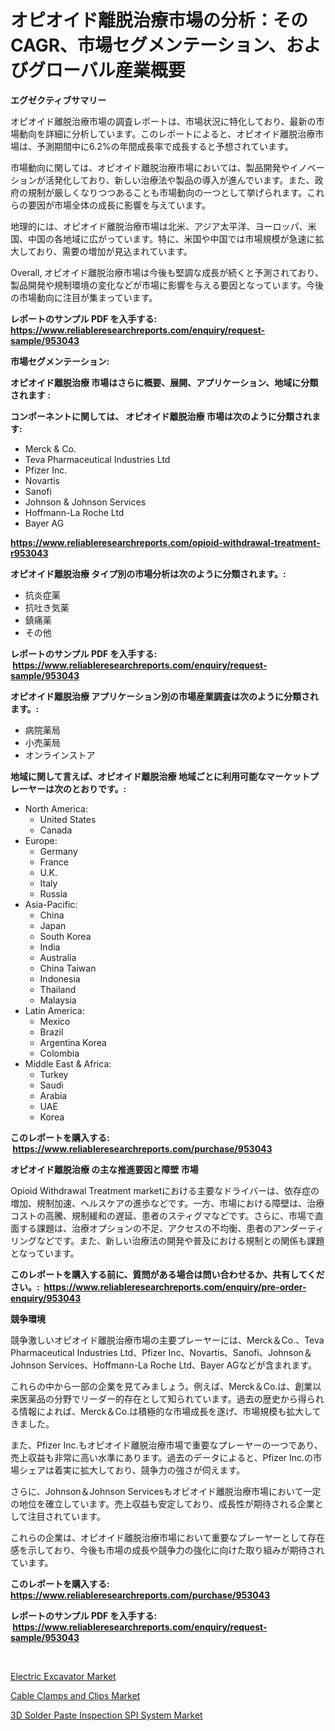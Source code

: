 <p><h1>オピオイド離脱治療市場の分析：そのCAGR、市場セグメンテーション、およびグローバル産業概要</h1></p><p><strong>エグゼクティブサマリー</strong></p>
<p><p>オピオイド離脱治療市場の調査レポートは、市場状況に特化しており、最新の市場動向を詳細に分析しています。このレポートによると、オピオイド離脱治療市場は、予測期間中に6.2%の年間成長率で成長すると予想されています。</p><p>市場動向に関しては、オピオイド離脱治療市場においては、製品開発やイノベーションが活発化しており、新しい治療法や製品の導入が進んでいます。また、政府の規制が厳しくなりつつあることも市場動向の一つとして挙げられます。これらの要因が市場全体の成長に影響を与えています。</p><p>地理的には、オピオイド離脱治療市場は北米、アジア太平洋、ヨーロッパ、米国、中国の各地域に広がっています。特に、米国や中国では市場規模が急速に拡大しており、需要の増加が見込まれています。</p><p>Overall, オピオイド離脱治療市場は今後も堅調な成長が続くと予測されており、製品開発や規制環境の変化などが市場に影響を与える要因となっています。今後の市場動向に注目が集まっています。</p></p>
<p><strong>レポートのサンプル PDF を入手する: <a href="https://www.reliableresearchreports.com/enquiry/request-sample/953043">https://www.reliableresearchreports.com/enquiry/request-sample/953043</a></strong></p>
<p><strong>市場セグメンテーション:</strong></p>
<p><strong> オピオイド離脱治療 市場はさらに概要、展開、アプリケーション、地域に分類されます :</strong></p>
<p><strong>コンポーネントに関しては、 オピオイド離脱治療 市場は次のように分類されます: &nbsp;</strong></p>
<p><ul><li>Merck & Co.</li><li>Teva Pharmaceutical Industries Ltd</li><li>Pfizer Inc.</li><li>Novartis</li><li>Sanofi</li><li>Johnson & Johnson Services</li><li>Hoffmann-La Roche Ltd</li><li>Bayer AG</li></ul></p>
<p><strong><a href="https://www.reliableresearchreports.com/opioid-withdrawal-treatment-r953043">https://www.reliableresearchreports.com/opioid-withdrawal-treatment-r953043</a></strong></p>
<p><strong> オピオイド離脱治療 タイプ別の市場分析は次のように分類されます。:</strong></p>
<p><ul><li>抗炎症薬</li><li>抗吐き気薬</li><li>鎮痛薬</li><li>その他</li></ul></p>
<p><strong>レポートのサンプル PDF を入手する: &nbsp;<a href="https://www.reliableresearchreports.com/enquiry/request-sample/953043">https://www.reliableresearchreports.com/enquiry/request-sample/953043</a></strong></p>
<p><strong> オピオイド離脱治療 アプリケーション別の市場産業調査は次のように分類されます。:</strong></p>
<p><ul><li>病院薬局</li><li>小売薬局</li><li>オンラインストア</li></ul></p>
<p><strong>地域に関して言えば、オピオイド離脱治療 地域ごとに利用可能なマーケットプレーヤーは次のとおりです。:</strong></p>
<p><ul>
    <li>
        North America:
        <ul>
            <li>United States</li>
            <li>Canada</li>
        </ul>
    </li>
    <li>
        Europe:
        <ul>
            <li>Germany</li>
            <li>France</li>
            <li>U.K.</li>
            <li>Italy</li>
            <li>Russia</li>
        </ul>
    </li>
    <li>
        Asia-Pacific:
        <ul>
            <li>China</li>
            <li>Japan</li>
            <li>South Korea</li>
            <li>India</li>
            <li>Australia</li>
            <li>China Taiwan</li>
            <li>Indonesia</li>
            <li>Thailand</li>
            <li>Malaysia</li>
        </ul>
    </li>
    <li>
        Latin America:
        <ul>
            <li>Mexico</li>
            <li>Brazil</li>
            <li>Argentina Korea</li>
            <li>Colombia</li>
        </ul>
    </li>
    <li>
        Middle East & Africa:
        <ul>
            <li>Turkey</li>
            <li>Saudi</li>
            <li>Arabia</li>
            <li>UAE</li>
            <li>Korea</li>
        </ul>
    </li>
    </ul></p>
<p><strong>このレポートを購入する: &nbsp;<a href="https://www.reliableresearchreports.com/purchase/953043">https://www.reliableresearchreports.com/purchase/953043</a></strong></p>
<p><strong>オピオイド離脱治療 の主な推進要因と障壁 市場</strong></p>
<p><p>Opioid Withdrawal Treatment marketにおける主要なドライバーは、依存症の増加、規制加速、ヘルスケアの進歩などです。一方、市場における障壁は、治療コストの高騰、規制緩和の遅延、患者のスティグマなどです。さらに、市場で直面する課題は、治療オプションの不足、アクセスの不均衡、患者のアンダーティリングなどです。また、新しい治療法の開発や普及における規制との関係も課題となっています。</p></p>
<p><strong>このレポートを購入する前に、質問がある場合は問い合わせるか、共有してください。:&nbsp; <a href="https://www.reliableresearchreports.com/enquiry/pre-order-enquiry/953043">https://www.reliableresearchreports.com/enquiry/pre-order-enquiry/953043</a></strong></p>
<p><strong>競争環境</strong></p>
<p><p>競争激しいオピオイド離脱治療市場の主要プレーヤーには、Merck＆Co.、Teva Pharmaceutical Industries Ltd、Pfizer Inc、Novartis、Sanofi、Johnson＆Johnson Services、Hoffmann-La Roche Ltd、Bayer AGなどが含まれます。</p><p>これらの中から一部の企業を見てみましょう。例えば、Merck＆Co.は、創業以来医薬品の分野でリーダー的存在として知られています。過去の歴史から得られる情報によれば、Merck＆Co.は積極的な市場成長を遂げ、市場規模も拡大してきました。</p><p>また、Pfizer Inc.もオピオイド離脱治療市場で重要なプレーヤーの一つであり、売上収益も非常に高い水準にあります。過去のデータによると、Pfizer Inc.の市場シェアは着実に拡大しており、競争力の強さが伺えます。</p><p>さらに、Johnson＆Johnson Servicesもオピオイド離脱治療市場において一定の地位を確立しています。売上収益も安定しており、成長性が期待される企業として注目されています。</p><p>これらの企業は、オピオイド離脱治療市場において重要なプレーヤーとして存在感を示しており、今後も市場の成長や競争力の強化に向けた取り組みが期待されています。</p></p>
<p><strong>このレポートを購入する: &nbsp; <a href="https://www.reliableresearchreports.com/purchase/953043">https://www.reliableresearchreports.com/purchase/953043</a></strong></p>
<p><strong>レポートのサンプル PDF を入手する: &nbsp;<a href="https://www.reliableresearchreports.com/enquiry/request-sample/953043">https://www.reliableresearchreports.com/enquiry/request-sample/953043</a></strong><strong></strong></p>
<p>&nbsp;</p>
<p><p><a href="https://view.publitas.com/reportprime-1/electric-excavator-market-the-key-to-successful-business-strategy-forecast-till-2031/">Electric Excavator Market</a></p><p><a href="https://automatic-knee-4c7.notion.site/Cable-Clamps-and-Clips-Market-Analysis-Its-CAGR-Market-Segmentation-and-Global-Industry-Overview-9b1cbb860337487ea24380a6c5395f07">Cable Clamps and Clips Market</a></p><p><a href="https://sulfuric-clavicle-d39.notion.site/3D-Solder-Paste-Inspection-SPI-System-Market-Size-Market-Outlook-and-Market-Forecast-2024-to-2031-a00c2f43c92f4d089b1bb9da434634d0">3D Solder Paste Inspection SPI System Market</a></p></p>